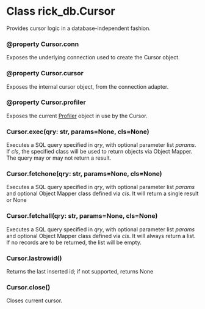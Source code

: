 # Class rick_db.**Cursor**

Provides cursor logic in a database-independent fashion.

### @property Cursor.**conn**

Exposes the underlying connection used to create the Cursor object.

### @property Cursor.**cursor**

Exposes the internal cursor object, from the connection adapter.

### @property Cursor.**profiler**

Exposes the current [Profiler](profiler.md#rick_dbprofiler)  object in use by the Cursor.

### Cursor.**exec(qry: str, params=None, cls=None)**

Executes a SQL query specified in *qry*, with optional parameter list *params*. If *cls*, the specified class will be used
to return objects via Object Mapper. The query may or may not return a result.

### Cursor.**fetchone(qry: str, params=None, cls=None)**

Executes a SQL query specified in *qry*, with optional parameter list *params* and optional Object Mapper class defined via 
*cls*. It will return a single result or None

### Cursor.**fetchall(qry: str, params=None, cls=None)**

Executes a SQL query specified in *qry*, with optional parameter list *params* and optional Object Mapper class defined via 
*cls*. It will always return a list. If no records are to be returned, the list will be empty.

### Cursor.**lastrowid()**

Returns the last inserted id; if not supported, returns None

### Cursor.**close()**

Closes current cursor.
